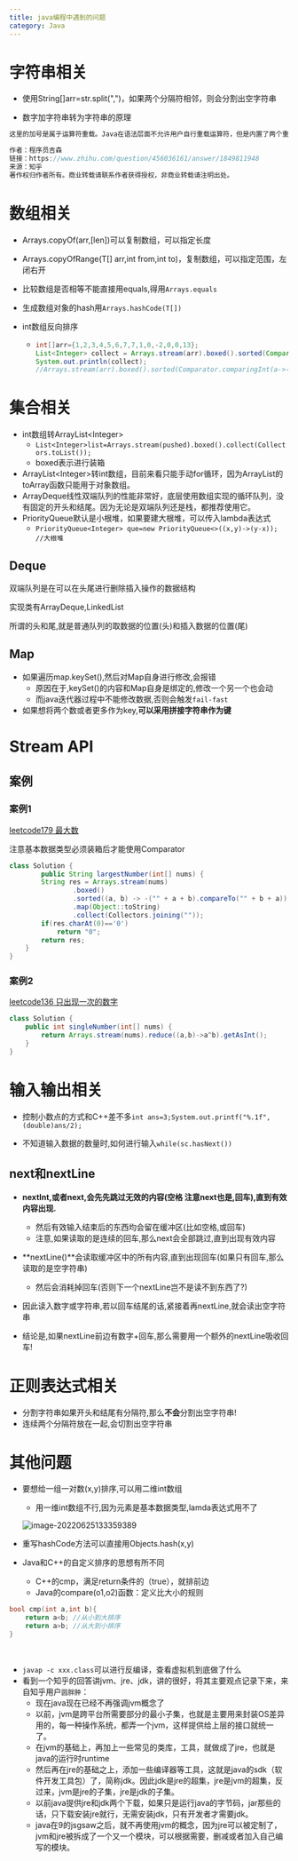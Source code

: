 ```yaml
---
title: java编程中遇到的问题
category: Java
---
```




# 字符串相关

- 使用String[]arr=str.split(",")，如果两个分隔符相邻，则会分割出空字符串

- 数字加字符串转为字符串的原理

```java
这里的加号是属于运算符重载。Java在语法层面不允许用户自行重载运算符，但是内置了两个重载操作符，即字符串操作过程中的+和+=。字符串的加号与数字类型加号相比有一定区别，只满足结合律，不满足交换律。编译器在处理+时，如果发现加号两侧都是字符串字面量或常量（常量会被编译器直接转换为字面量），则会直接将两个字面量拼接，用拼接后的字符串替换原来的表达式。如果发现加号两侧不都是字符串字面量常量，但是至少有一侧是字符串类型，则会将+号转换为StringBuilder的append方法，对不是字符串类型的数值调用String.valueOf方法，然后在运行时再进行求值。如果在循环中处理加号，则会产生多个StringBuilder对象，因此不要在循环中使用加号进行字符串拼接，而是应该自己手动在循环外创建StringBuilder对象。

作者：程序员吉森
链接：https://www.zhihu.com/question/456036161/answer/1849811948
来源：知乎
著作权归作者所有。商业转载请联系作者获得授权，非商业转载请注明出处。
```



# 数组相关

- Arrays.copyOf(arr,[len])可以复制数组，可以指定长度

- Arrays.copyOfRange(T[] arr,int from,int to)，复制数组，可以指定范围，左闭右开

- 比较数组是否相等不能直接用equals,得用`Arrays.equals`

- 生成数组对象的hash用`Arrays.hashCode(T[])`

- int数组反向排序

  - ```java
    int[]arr={1,2,3,4,5,6,7,7,1,0,-2,0,0,13};
    List<Integer> collect = Arrays.stream(arr).boxed().sorted(Comparator.reverseOrder()).collect(Collectors.toList());
    System.out.println(collect);
    //Arrays.stream(arr).boxed().sorted(Comparator.comparingInt(a->-a)).forEach(System.out::println);
    ```






# 集合相关

- int数组转ArrayList\<Integer>
  - `List<Integer>list=Arrays.stream(pushed).boxed().collect(Collectors.toList());`
  - boxed表示进行装箱
- ArrayList\<Integer>转int数组，目前来看只能手动for循环，因为ArrayList的toArray函数只能用于对象数组。
- ArrayDeque线性双端队列的性能非常好，底层使用数组实现的循环队列，没有固定的开头和结尾。因为无论是双端队列还是栈，都推荐使用它。
- PriorityQueue默认是小根堆，如果要建大根堆，可以传入lambda表达式
  - `PriorityQueue<Integer> que=new PriorityQueue<>((x,y)->(y-x));   //大根堆`

## Deque

双端队列是在可以在头尾进行删除插入操作的数据结构

实现类有ArrayDeque,LinkedList

所谓的头和尾,就是普通队列的取数据的位置(头)和插入数据的位置(尾)

## Map

- 如果遍历map.keySet(),然后对Map自身进行修改,会报错
  - 原因在于,keySet()的内容和Map自身是绑定的,修改一个另一个也会动
  - 而java迭代器过程中不能修改数据,否则会触发`fail-fast`
- 如果想将两个数或者更多作为key,**可以采用拼接字符串作为键**

# Stream API

## 案例

### 案例1

[leetcode179 最大数](https://leetcode.cn/problems/largest-number/)

注意基本数据类型必须装箱后才能使用Comparator

```java
class Solution {
        public String largestNumber(int[] nums) {
        String res = Arrays.stream(nums)
                .boxed()
                .sorted((a, b) -> -("" + a + b).compareTo("" + b + a))
                .map(Object::toString)
                .collect(Collectors.joining(""));
        if(res.charAt(0)=='0')
            return "0";
        return res;
    }
}
```

### 案例2

[leetcode136 只出现一次的数字](https://leetcode.cn/problems/single-number/)

```java
class Solution {
    public int singleNumber(int[] nums) {
        return Arrays.stream(nums).reduce((a,b)->a^b).getAsInt();
    }
}
```



# 输入输出相关

- 控制小数点的方式和C++差不多`int ans=3;System.out.printf("%.1f",(double)ans/2);`

- 不知道输入数据的数量时,如何进行输入`while(sc.hasNext())`

## next和nextLine

- **nextInt,或者next,会先先跳过无效的内容(空格 注意next也是,回车),直到有效内容出现.**
  - 然后有效输入结束后的东西均会留在缓冲区(比如空格,或回车)
  - 注意,如果读取的是连续的回车,那么next会全部跳过,直到出现有效内容
- **nextLine()**会读取缓冲区中的所有内容,直到出现回车(如果只有回车,那么读取的是空字符串)
  - 然后会消耗掉回车(否则下一个nextLine岂不是读不到东西了?)

- 因此读入数字或字符串,若以回车结尾的话,紧接着再nextLine,就会读出空字符串
- 结论是,如果nextLine前边有数字+回车,那么需要用一个额外的nextLine吸收回车!

# 正则表达式相关

- 分割字符串如果开头和结尾有分隔符,那么**不会**分割出空字符串!
- 连续两个分隔符放在一起,会切割出空字符串

# 其他问题

- 要想给一组一对数(x,y)排序,可以用二维int数组

  - 用一维int数组不行,因为元素是基本数据类型,lamda表达式用不了

  ![image-20220625133359389](https://yfx-blog-image.oss-cn-hangzhou.aliyuncs.com/img/image-20220625133359389.png)

- 重写hashCode方法可以直接用Objects.hash(x,y)

- Java和C++的自定义排序的思想有所不同
  - C++的cmp，满足return条件的（true），就排前边
  - Java的compare(o1,o2)函数：定义比大小的规则

```cpp
bool cmp(int a,int b){
    return a<b;	//从小到大排序
    return a>b;	//从大到小排序
}
```

​	

- `javap -c xxx.class`可以进行反编译，查看虚拟机到底做了什么
- 看到一个知乎的回答讲jvm、jre、jdk，讲的很好，将其主要观点记录下来，来自知乎用户`圆胖肿`：
  - 现在java现在已经不再强调jvm概念了
  - 以前，jvm是跨平台所需要部分的最小子集，也就是主要用来封装OS差异用的，每一种操作系统，都弄一个jvm，这样提供给上层的接口就统一了。
  - 在jvm的基础上，再加上一些常见的类库，工具，就做成了jre，也就是java的运行时runtime
  - 然后再在jre的基础之上，添加一些编译器等工具，这就是java的sdk（软件开发工具包）了，简称jdk。因此jdk是jre的超集，jre是jvm的超集，反过来，jvm是jre的子集，jre是jdk的子集。
  - 以前java提供jre和jdk两个下载，如果只是运行java的字节码，jar那些的话，只下载安装jre就行，无需安装jdk，只有开发者才需要jdk。
  - java在9的jsgsaw之后，就不再使用jvm的概念，因为jre可以被定制了，jvm和jre被拆成了一个又一个模块，可以根据需要，删减或者加入自己编写的模块。


